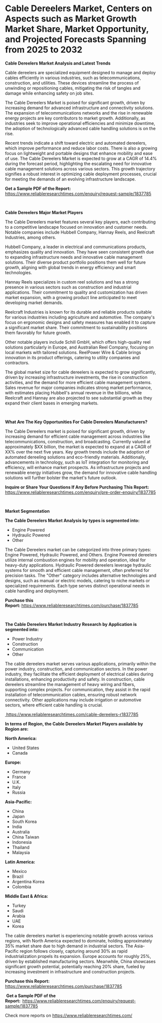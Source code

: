 <p><h1>Cable Dereelers Market, Centers on Aspects such as Market Growth Market Share, Market Opportunity, and Projected Forecasts Spanning from 2025 to 2032</h1></p><p><strong>Cable Dereelers Market Analysis and Latest Trends</strong></p>
<p><p>Cable dereelers are specialized equipment designed to manage and deploy cables efficiently in various industries, such as telecommunications, construction, and utilities. These devices streamline the process of unwinding or repositioning cables, mitigating the risk of tangles and damage while enhancing safety on job sites.</p><p>The Cable Dereelers Market is poised for significant growth, driven by increasing demand for advanced infrastructure and connectivity solutions. The expansion of telecommunications networks and the rise in renewable energy projects are key contributors to market growth. Additionally, as industries seek to improve operational efficiencies and minimize downtime, the adoption of technologically advanced cable handling solutions is on the rise.</p><p>Recent trends indicate a shift toward electric and automated dereelers, which improve performance and reduce labor costs. There is also a growing focus on lightweight and portable designs that enhance mobility and ease of use. The Cable Dereelers Market is expected to grow at a CAGR of 14.4% during the forecast period, highlighting the escalating need for innovative cable management solutions across various sectors. This growth trajectory signifies a robust interest in optimizing cable deployment processes, crucial for meeting the demands of an evolving infrastructure landscape.</p></p>
<p><strong>Get a Sample PDF of the Report:&nbsp;</strong> <a href="https://www.reliableresearchtimes.com/enquiry/request-sample/1837785?utm_campaign=3315&utm_medium=2&utm_source=Github&utm_content=ia&utm_term=09042025&utm_id=cable-dereelers">https://www.reliableresearchtimes.com/enquiry/request-sample/1837785</a></p>
<p>&nbsp;</p>
<p><strong>Cable Dereelers Major Market Players</strong></p>
<p><p>The Cable Dereelers market features several key players, each contributing to a competitive landscape focused on innovation and customer needs. Notable companies include Hubbell Company, Hannay Reels, and Reelcraft Industries, among others.</p><p>Hubbell Company, a leader in electrical and communications products, emphasizes quality and innovation. They have seen consistent growth due to expanding infrastructure needs and innovative cable management solutions. Their diverse product portfolio positions them well for future growth, aligning with global trends in energy efficiency and smart technologies.</p><p>Hannay Reels specializes in custom reel solutions and has a strong presence in various sectors such as construction and industrial applications. Their commitment to quality and customization has driven market expansion, with a growing product line anticipated to meet developing market demands.</p><p>Reelcraft Industries is known for its durable and reliable products suitable for various industries including agriculture and automotive. The company's focus on ergonomic designs and safety measures has enabled it to capture a significant market share. Their commitment to sustainability positions them favorably for future growth.</p><p>Other notable players include Schill GmbH, which offers high-quality reel solutions particularly in Europe, and Australian Reel Company, focusing on local markets with tailored solutions. ReelPower Wire & Cable brings innovation in its product offerings, catering to utility companies and contractors.</p><p>The global market size for cable dereelers is expected to grow significantly, driven by increasing infrastructure investments, the rise in construction activities, and the demand for more efficient cable management systems. Sales revenue for major companies indicates strong market performance, with estimates placing Hubbell's annual revenue in the billions, while Reelcraft and Hannay are also projected to see substantial growth as they expand their client bases in emerging markets.</p></p>
<p>&nbsp;</p>
<p><strong>What Are The Key Opportunities For Cable Dereelers Manufacturers?</strong></p>
<p><p>The Cable Dereelers market is poised for significant growth, driven by increasing demand for efficient cable management across industries like telecommunications, construction, and broadcasting. Currently valued at approximately $XX billion, the market is expected to expand at a CAGR of XX% over the next five years. Key growth trends include the adoption of automated dereeling solutions and eco-friendly materials. Additionally, advancements in technology, such as IoT integration for monitoring and efficiency, will enhance market prospects. As infrastructure projects and renewable energy initiatives grow, the demand for innovative cable handling solutions will further bolster the market's future outlook.</p></p>
<p><strong>Inquire or Share Your Questions If Any Before Purchasing This Report:</strong> <a href="https://www.reliableresearchtimes.com/enquiry/pre-order-enquiry/1837785?utm_campaign=3315&utm_medium=2&utm_source=Github&utm_content=ia&utm_term=09042025&utm_id=cable-dereelers">https://www.reliableresearchtimes.com/enquiry/pre-order-enquiry/1837785</a></p>
<p>&nbsp;</p>
<p><strong>Market Segmentation</strong></p>
<p><strong>The Cable Dereelers Market Analysis by types is segmented into:</strong></p>
<p><ul><li>Engine Powered</li><li>Hydraulic Powered</li><li>Other</li></ul></p>
<p><p>The Cable Dereelers market can be categorized into three primary types: Engine Powered, Hydraulic Powered, and Others. Engine Powered dereelers utilize internal combustion engines for mobility and operation, ideal for heavy-duty applications. Hydraulic Powered dereelers leverage hydraulic systems for smooth and efficient cable management, often preferred for precision tasks. The "Other" category includes alternative technologies and designs, such as manual or electric models, catering to niche markets or specialized requirements. Each type serves distinct operational needs in cable handling and deployment.</p></p>
<p><strong>Purchase this Report:&nbsp;</strong><a href="https://www.reliableresearchtimes.com/purchase/1837785?utm_campaign=3315&utm_medium=2&utm_source=Github&utm_content=ia&utm_term=09042025&utm_id=cable-dereelers">https://www.reliableresearchtimes.com/purchase/1837785</a></p>
<p>&nbsp;</p>
<p><strong>The Cable Dereelers Market Industry Research by Application is segmented into:</strong></p>
<p><ul><li>Power Industry</li><li>Construction</li><li>Communication</li><li>Other</li></ul></p>
<p><p>The cable dereelers market serves various applications, primarily within the power industry, construction, and communication sectors. In the power industry, they facilitate the efficient deployment of electrical cables during installations, enhancing productivity and safety. In construction, cable dereelers streamline the management of heavy wiring and fibers, supporting complex projects. For communication, they assist in the rapid installation of telecommunication cables, ensuring robust network connectivity. Other applications may include irrigation or automotive sectors, where efficient cable handling is crucial.</p></p>
<p><a href="https://www.reliableresearchtimes.com/cable-dereelers-r1837785?utm_campaign=3315&utm_medium=2&utm_source=Github&utm_content=ia&utm_term=09042025&utm_id=cable-dereelers">&nbsp;https://www.reliableresearchtimes.com/cable-dereelers-r1837785</a></p>
<p><strong>In terms of Region, the Cable Dereelers Market Players available by Region are:</strong></p>
<p>
    <p> <strong> North America: </strong>
        <ul>
            <li>United States</li>
            <li>Canada</li>
        </ul>
        </p> 
    <p> <strong> Europe: </strong>
        <ul>
            <li>Germany</li>
            <li>France</li>
            <li>U.K.</li>
            <li>Italy</li>
            <li>Russia</li>
        </ul>
        </p> 
    <p> <strong> Asia-Pacific: </strong>
        <ul>
            <li>China</li>
            <li>Japan</li>
            <li>South Korea</li>
            <li>India</li>
            <li>Australia</li>
            <li>China Taiwan</li>
            <li>Indonesia</li>
            <li>Thailand</li>
            <li>Malaysia</li>
        </ul>
        </p> 
    <p> <strong> Latin America: </strong>
        <ul>
            <li>Mexico</li>
            <li>Brazil</li>
            <li>Argentina Korea</li>
            <li>Colombia</li>
        </ul>
        </p> 
    <p> <strong> Middle East & Africa: </strong>
        <ul>
            <li>Turkey</li>
            <li>Saudi</li>
            <li>Arabia</li>
            <li>UAE</li>
            <li>Korea</li>
        </ul>
    </p>
    </p>
<p><p>The cable dereelers market is experiencing notable growth across various regions, with North America expected to dominate, holding approximately 35% market share due to high demand in industrial sectors. The Asia-Pacific region follows closely, capturing around 30% as rapid industrialization propels its expansion. Europe accounts for roughly 25%, driven by established manufacturing sectors. Meanwhile, China showcases significant growth potential, potentially reaching 20% share, fueled by increasing investment in infrastructure and construction projects.</p></p>
<p><strong>Purchase this Report: </strong><a href="https://www.reliableresearchtimes.com/purchase/1837785?utm_campaign=3315&utm_medium=2&utm_source=Github&utm_content=ia&utm_term=09042025&utm_id=cable-dereelers">https://www.reliableresearchtimes.com/purchase/1837785</a></p>
<p>&nbsp;<strong>Get a Sample PDF of the Report:&nbsp;&nbsp;</strong><a href="https://www.reliableresearchtimes.com/enquiry/request-sample/1837785?utm_campaign=3315&utm_medium=2&utm_source=Github&utm_content=ia&utm_term=09042025&utm_id=cable-dereelers">https://www.reliableresearchtimes.com/enquiry/request-sample/1837785</a></p>
<p><strong></strong></p>
<p>Check more reports on <a href="https://www.reliableresearchtimes.com/?utm_campaign=3315&utm_medium=2&utm_source=Github&utm_content=ia&utm_term=09042025&utm_id=cable-dereelers">https://www.reliableresearchtimes.com/</a></p>